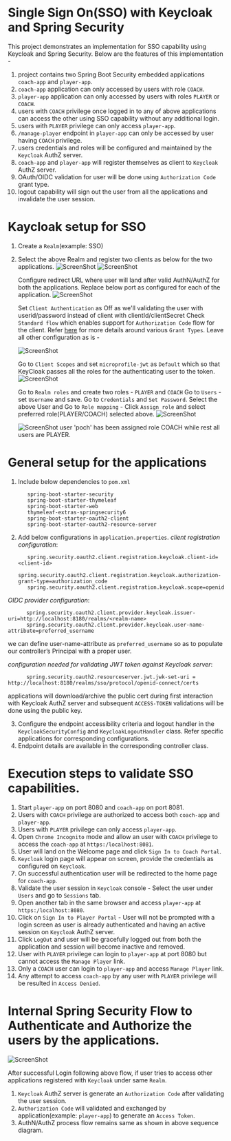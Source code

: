 # Single Sign On(SSO) with Keycloak and Spring Security
This project demonstrates an implementation for SSO capability using Keycloak and Spring Security.
Below are the features of this implementation - 

1. project contains two Spring Boot Security embedded applications `coach-app` and `player-app`.
2. `coach-app` application can only accessed by users with role `COACH`. 
3. `player-app` application can only accessed by users with roles `PLAYER` or `COACH`.
4. users with `COACH` privilege once logged in to any of above applications can access the other using SSO capability without any additional login.
5. users with `PLAYER` privilege can only access `player-app`.
6. `/manage-player` endpoint in `player-app` can only be accessed by user having `COACH` privilege.
7. users credentials and roles will be configured and maintained by the `Keycloak` AuthZ server.
8. `coach-app` and `player-app` will register themselves as client to `Keycloak` AuthZ server.
9. OAuth/OIDC validation for user will be done using `Authorization Code` grant type.
10. logout capability will sign out the user from all the applications and invalidate the user session.

# Kaycloak setup for SSO
1. Create a `Realm`(example: SSO)
2. Select the above Realm and register two clients as below for the two applications.
   ![ScreenShot](/images/coach-app-client-gs.PNG?raw=true)
   ![ScreenShot](/images/palyer-app-client-gs.PNG?raw=true)

   Configure redirect URL where user will land after valid AuthN/AuthZ for both the applications. Replace below port as configured for each of the application.
   ![ScreenShot](/images/redirect-sso.PNG?raw=true)
   
   Set `Client Authentication` as Off as we'll validating the user with userid/password instead of client with clientId/clientSecret
   Check `Standard flow` which enables support for `Authorization Code` flow for the client. Refer [here](https://github.com/arijitdeb1/spring-security-6/blob/main/security-oauth2-GITHUB/README.md) for more details around various `Grant Types`.
   Leave all other configuration as is - 
   
   ![ScreenShot](/images/Auth-code-sso.PNG?raw=true)
   
   Go to `Client Scopes` and set `microprofile-jwt` as `Default` which so that KeyCloak passes all the roles for the authenticating user to the token.
   ![ScreenShot](/images/microprofile-jwt.PNG?raw=true)
   
   Go to `Realm roles` and create two roles - `PLAYER` and `COACH`
   Go to `Users` - set `Username` and save. Go to `Credentials` and `Set Password`.
   Select the above User and Go to `Role mapping` - Click `Assign role` and select preferred role(PLAYER/COACH) selected above.
   ![ScreenShot](/images/realm-roles.PNG?raw=true)
   
   ![ScreenShot](/images/users-sso.PNG?raw=true)
   user 'poch' has been assigned role COACH while rest all users are PLAYER.
   
# General setup for the applications
1. Include below dependencies to `pom.xml`
          
          spring-boot-starter-security 
          spring-boot-starter-thymeleaf
          spring-boot-starter-web
          thymeleaf-extras-springsecurity6
          spring-boot-starter-oauth2-client
          spring-boot-starter-oauth2-resource-server
          
2. Add below configurations in `application.properties`.
_client registration configuration_:
         
          spring.security.oauth2.client.registration.keycloak.client-id=<client-id>
          spring.security.oauth2.client.registration.keycloak.authorization-grant-type=authorization_code
          spring.security.oauth2.client.registration.keycloak.scope=openid

_OIDC provider configuration_:
          
          spring.security.oauth2.client.provider.keycloak.issuer-uri=http://localhost:8180/realms/<realm-name>
          spring.security.oauth2.client.provider.keycloak.user-name-attribute=preferred_username
          
   we can define user-name-attribute as `preferred_username` so as to populate our controller’s Principal with a proper user.
   
_configuration needed for validating JWT token against Keycloak server_:

          spring.security.oauth2.resourceserver.jwt.jwk-set-uri = http://localhost:8180/realms/sso/protocol/openid-connect/certs
          
   applications will download/archive the public cert during first interaction with Keycloak AuthZ server and subsequent `ACCESS-TOKEN` validations will be done using the public key.   

3. Configure the endpoint accessibility criteria and logout handler in the `KeycloakSecurityConfig` and `KeycloakLogoutHandler` class. Refer specific applications for corresponding configurations. 
4. Endpoint details are available in the corresponding controller class.  

# Execution steps to validate SSO capabilities.
1. Start `player-app` on port 8080 and `coach-app` on port 8081.
2. Users with `COACH` privilege are authorized to access both `coach-app` and `player-app`.
3. Users with `PLAYER` privilege can only access `player-app`. 
4. Open `Chrome Incognito` mode and allow an user with `COACH` privilege to access the `coach-app` at `https:/localhost:8081`.
5. User will land on the Welcome page and click `Sign In to Coach Portal`.
6. `Keycloak` login page will appear on screen, provide the credentials as configured on `Keycloak`.
7. On successful authentication user will be redirected to the home page for `coach-app`.
8. Validate the user session in `Keycloak` console  - Select the user under `Users` and go to `Sessions` tab.
9. Open another tab in the same browser and access `player-app` at `https:/localhost:8080`.
10. Click on `Sign In to Player Portal` - User will not be prompted with a login screen as user is already authenticated and having an active session on `Keycloak` AuthZ server.
11. Click `LogOut` and user will be gracefully logged out from both the application and session will become inactive and removed.
12. User with `PLAYER` privilege can login to `player-app` at port 8080 but cannot access the `Manage Player` link.
13. Only a `COACH` user can login to `player-app` and access `Manage Player` link.
13. Any attempt to access `coach-app` by any user with `PLAYER` privilege will be resulted in `Access Denied`.

# Internal Spring Security Flow to Authenticate and Authorize the users by the applications.
![ScreenShot](/images/sso-login.PNG?raw=true)

After successful Login following above flow, if user tries to access other applications registered with `Keycloak` under same `Realm`.
1. `Keycloak` AuthZ server is generate an `Authorization Code` after validating the user session.
2. `Authorization Code` will validated and exchanged by application(example: `player-app`) to generate an `Access Token`.
3.  AuthN/AuthZ process flow remains same as shown in above sequence diagram.



   

  
 
   
